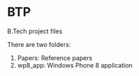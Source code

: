 BTP
===

B.Tech project files

There are two folders:
1. Papers: Reference papers
2. wp8_app: Windows Phone 8 application
